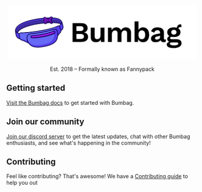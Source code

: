 <p align="center"><img src="./bumbag-logo.png" width="500px"></img></p>

<p align="center">Est. 2018 – Formally known as Fannypack</p>


## Getting started

[Visit the Bumbag docs](https://bumbag.style) to get started with Bumbag.

## Join our community

[Join our discord server](https://discord.com/invite/BPnwqvJ) to get the latest updates, chat with other Bumbag enthusiasts, and see what's happening in the community!

## Contributing

Feel like contributing? That's awesome! We have a [Contributing guide](/CONTRIBUTING.md) to help you out
